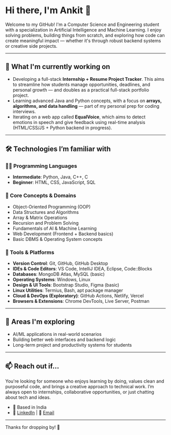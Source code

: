 # Hi there, I'm Ankit 👋

Welcome to my GitHub! I'm a Computer Science and Engineering student with a specialization in Artificial Intelligence and Machine Learning. I enjoy solving problems, building things from scratch, and exploring how code can create meaningful impact — whether it's through robust backend systems or creative side projects.

---

## 🌱 What I'm currently working on

- Developing a full-stack **Internship + Resume Project Tracker**. This aims to streamline how students manage opportunities, deadlines, and personal growth — and doubles as a practical full-stack portfolio project.
- Learning advanced Java and Python concepts, with a focus on **arrays, algorithms, and data handling** — part of my personal prep for coding interviews.
- Iterating on a web app called **EqualVoice**, which aims to detect emotions in speech and give feedback using real-time analysis (HTML/CSS/JS + Python backend in progress).

---

## 🛠 Technologies I’m familiar with

### 👨‍💻 Programming Languages
- **Intermediate**: Python, Java, C++, C
- **Beginner**: HTML, CSS, JavaScript, SQL

### 🧠 Core Concepts & Domains
- Object-Oriented Programming (OOP)
- Data Structures and Algorithms
- Array & Matrix Operations
- Recursion and Problem Solving
- Fundamentals of AI & Machine Learning
- Web Development (Frontend + Backend basics)
- Basic DBMS & Operating System concepts

### 🧰 Tools & Platforms
- **Version Control**: Git, GitHub, GitHub Desktop
- **IDEs & Code Editors**: VS Code, IntelliJ IDEA, Eclipse, Code::Blocks
- **Databases**: MongoDB Atlas, MySQL (basic)
- **Operating Systems**: Windows, Linux
- **Design & UI Tools**: Bootstrap Studio, Figma (basic)
- **Linux Utilities**: Termius, Bash, apt package manager
- **Cloud & DevOps (Exploratory)**: GitHub Actions, Netlify, Vercel
- **Browsers & Extensions**: Chrome DevTools, Live Server, Postman

---

## 🎯 Areas I'm exploring

- AI/ML applications in real-world scenarios  
- Building better web interfaces and backend logic  
- Long-term project and productivity systems for students  

---

## 📫 Reach out if...

You're looking for someone who enjoys learning by doing, values clean and purposeful code, and brings a creative approach to technical work. I’m always open to internships, collaborative opportunities, or just chatting about tech and ideas.

- 📍 Based in India
- 🔗 [LinkedIn](#) | 📧 [Email](#)

---

Thanks for dropping by! 🚀
